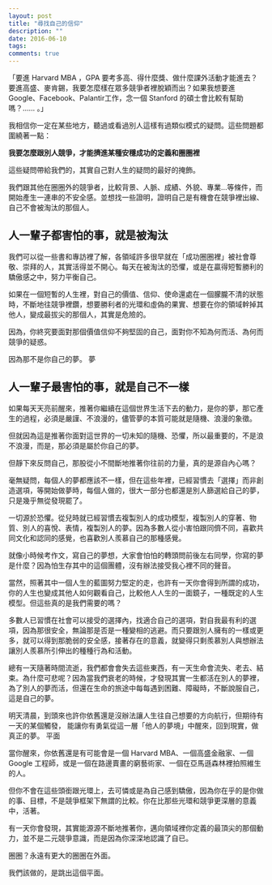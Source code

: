 ```yaml
---
layout: post
title: "尋找自己的信仰"
description: ""
date: 2016-06-10
tags: 
comments: true
---
```


「要進 Harvard MBA ，GPA 要考多高、得什麼獎、做什麼課外活動才能進去？要進高盛、麥肯錫，我要怎麼樣在眾多競爭者裡脫穎而出？如果我想要進 Google、Facebook、Palantir工作，念一個 Stanford 的碩士會比較有幫助嗎？…… 。」

我相信你一定在某些地方，聽過或看過別人這樣有過類似模式的疑問。這些問題都圍繞著一點：

**我要怎麼跟別人競爭，才能擠進某種安穩成功的定義和圈圈裡**

這些疑問帶給我們的，其實自己對人生的疑問的最好的掩飾。

我們跟其他在圈圈外的競爭者，比較背景、人脈、成績、外貌、專業…等條件，而開始產生一連串的不安全感。並想找一些證明，證明自己是有機會在競爭裡出線、自己不會被淘汰的那個人。

## 人一輩子都害怕的事，就是被淘汰

我們可以從一些書和專訪裡了解，各領域許多很早就在「成功圈圈裡」被社會尊敬、崇拜的人，其實活得並不開心。每天在被淘汰的恐懼，或是在贏得短暫勝利的驕傲感之中，努力平衡自己。

如果在一個短暫的人生裡，對自己的價值、信仰、使命還處在一個朦朧不清的狀態時，不斷地往競爭裡鑽，想要勝利者的光環和虛偽的果實、想要在你的領域幹掉其他人，變成最拔尖的那個人，其實是危險的。

因為，你終究要面對那個價值信仰不夠堅固的自己，面對你不知為何而活、為何而競爭的疑惑。

因為那不是你自己的夢。
夢

## 人一輩子最害怕的事，就是自己不一樣

如果每天天亮前醒來，推著你繼續在這個世界生活下去的動力，是你的夢，那它產生的過程，必須是嚴謹、不浪漫的，儘管夢的本質可能就是隨機、浪漫的象徵。

但就因為這是推著你面對這世界的一切未知的隨機、恐懼，所以最重要的，不是浪不浪漫，而是，那必須是屬於你自己的夢。

但靜下來反問自己，那股從小不間斷地推著你往前的力量，真的是源自內心嗎？

毫無疑問，每個人的夢都應該不一樣，但在這些年裡，已經習慣去「選擇」而非創造選項，等開始做夢時，每個人做的，很大一部分也都還是別人篩選給自己的夢，只是幾乎無從發現罷了。

一切源於恐懼。從兒時就已經習慣去複製別人的成功模型，複製別人的穿著、物質、別人的喜悅、表情，複製別人的夢。因為多數人從小害怕跟同儕不同，喜歡共同文化和認同的感覺，也喜歡別人羨慕自己的那種感覺。

就像小時候考作文，寫自己的夢想，大家會怕怕的轉頭問前後左右同學，你寫的夢是什麼？因為怕生存其中的這個團體，沒有辦法接受我心裡不同的聲音。

當然，照著其中一個人生的藍圖努力堅定的走，也許有一天你會得到所謂的成功，你的人生也變成其他人如何觀看自己，比較他人人生的一面鏡子，一種既定的人生模型。但這些真的是我們需要的嗎？

多數人已習慣在社會可以接受的選擇內，找適合自己的選項，對自我最有利的選項，因為那很安全，無論那是否是一種變相的逃避。而只要跟別人擁有的一樣或更多，就可以得到那脆弱的安全感，接著存在的意義，就變得只剩羨慕別人與想辦法讓別人羨慕所引伸出的種種行為和活動。

總有一天隨著時間流逝，我們都會會失去這些東西，有一天生命會流失、老去、結束。為什麼可悲呢？因為當我們衰老的時候，才發現其實一生都活在別人的夢裡，為了別人的夢而活，但還在生命的旅途中每每遇到困難、障礙時，不斷說服自己，這是自己的夢。

明天清晨，到頭來也許你依舊還是沒辦法讓人生往自己想要的方向航行，但期待有一天的某個觸發， 能讓你有勇氣從這一層「他人的夢境」中醒來，回到現實，做真正的夢。
平面

當你醒來，你依舊還是有可能會是一個 Harvard MBA、一個高盛金融家、一個 Google 工程師，或是一個在路邊賣畫的窮藝術家、一個在亞馬遜森林裡拍照維生的人。

但你不會在這些頭銜跟光環上，去可憐或是為自己感到驕傲，因為你在乎的是你做的事、目標，不是競爭框架下無謂的比較。你在比那些光環和競爭更深層的意義中，活著。

有一天你會發現，其實能源源不斷地推著你，邁向領域裡你定義的最頂尖的那個動力，並不是二元競爭意識，而是因為你深深地認識了自已。

圈圈？永遠有更大的圈圈在外面。

我們該做的，是跳出這個平面。
